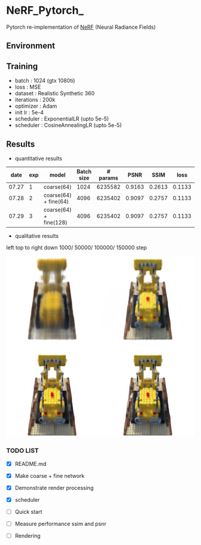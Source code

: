 # NeRF_Pytorch_

Pytorch re-implementation of [NeRF](http://www.matthewtancik.com/nerf) (Neural Radiance Fields)

## Environment

## Training

- batch : 1024 (gtx 1080ti)
- loss : MSE
- dataset : Realistic Synthetic 360
- iterations : 200k
- optimizer : Adam
- init lr : 5e-4
- scheduler : ExponentialLR (upto 5e-5)
- scheduler : CosineAnnealingLR (upto 5e-5)


## Results

- quantitative results 

| date  | exp   | model                 | Batch size     | # params   | PSNR   | SSIM   | loss   | Time | 
|-------|-------|-----------------------|----------------|------------|--------|--------|--------| -----|
| 07.27 | 1     | coarse(64)            | 1024           |6235582     |0.9163  |0.2613  | 0.1133 | 12s  |
| 07.28 | 2     | coarse(64) + fine(64) | 4096           |6235402     |0.9097  |0.2757  | 0.1133 | 12s  |
| 07.29 | 3     | coarse(64) + fine(128)| 4096           |6235402     |0.9097  |0.2757  | 0.1133 | 12s  |

- qualitative results

left top to right down 1000/ 50000/ 100000/ 150000 step

![](./figures/results_1000_50000_100000_1500000.JPG)

### TODO LIST

- [x] README.md
- [x] Make coarse + fine network 
- [x] Demonstrate render processing
- [x] scheduler
- [ ] Quick start 
- [ ] Measure performance ssim and psnr
- [ ] Rendering

